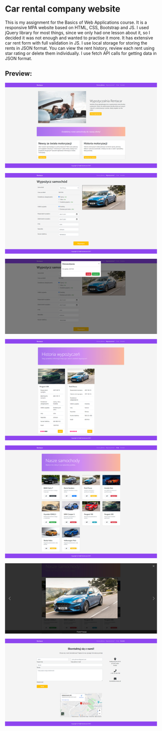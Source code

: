 # Car rental company website

This is my assignment for the Basics of Web Applications course. It is a responsive MPA website based on HTML, CSS,
Bootstrap and JS. I used jQuery library for most things, since we only had one lesson about it, so I decided it was not
enough and wanted to practise it more. It has extensive car rent form with full validation in JS. I use local storage
for storing the rents in JSON format. You can view the rent history, review each rent using star rating or delete them
individually. I use fetch API calls for getting data in JSON format.

## Preview:

![](preview/1.png)

![](preview/2.png)

![](preview/3.png)

![](preview/4.png)

![](preview/5.png)

![](preview/6.png)

![](preview/7.png)
